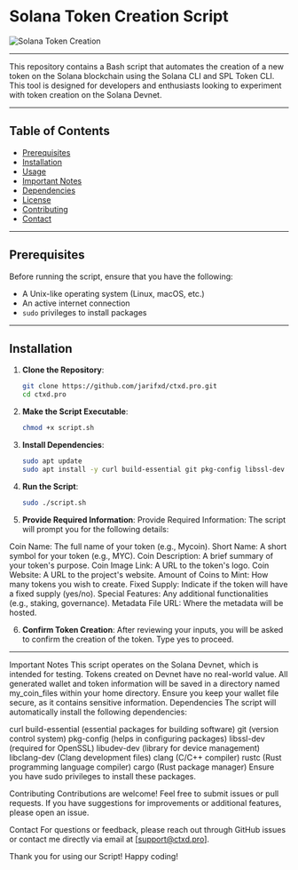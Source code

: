 # Solana Token Creation Script

![Solana Token Creation](https://via.placeholder.com/1200x300/000000/FFFFFF?text=Solana+Token+Creation+Script)

---

This repository contains a Bash script that automates the creation of a new token on the Solana blockchain using the Solana CLI and SPL Token CLI. This tool is designed for developers and enthusiasts looking to experiment with token creation on the Solana Devnet.

---

## Table of Contents

- [Prerequisites](#prerequisites)
- [Installation](#installation)
- [Usage](#usage)
- [Important Notes](#important-notes)
- [Dependencies](#dependencies)
- [License](#license)
- [Contributing](#contributing)
- [Contact](#contact)

---

## Prerequisites

Before running the script, ensure that you have the following:

- A Unix-like operating system (Linux, macOS, etc.)
- An active internet connection
- `sudo` privileges to install packages

---

## Installation

1. **Clone the Repository**:
   ```bash
   git clone https://github.com/jarifxd/ctxd.pro.git
   cd ctxd.pro

2. **Make the Script Executable**:
   ```bash
   chmod +x script.sh
   
3. **Install Dependencies**:
   ```bash
   sudo apt update
   sudo apt install -y curl build-essential git pkg-config libssl-dev libudev-dev libclang-dev clang rustc cargo

4. **Run the Script**:
   ```bash
   sudo ./script.sh
   
5. **Provide Required Information**:
   Provide Required Information: The script will prompt you for the following details:

Coin Name: The full name of your token (e.g., Mycoin).
Short Name: A short symbol for your token (e.g., MYC).
Coin Description: A brief summary of your token's purpose.
Coin Image Link: A URL to the token's logo.
Coin Website: A URL to the project's website.
Amount of Coins to Mint: How many tokens you wish to create.
Fixed Supply: Indicate if the token will have a fixed supply (yes/no).
Special Features: Any additional functionalities (e.g., staking, governance).
Metadata File URL: Where the metadata will be hosted.
   
6. **Confirm Token Creation**:
   After reviewing your inputs, you will be asked to confirm the creation of the token. Type yes to proceed.

--------------------------------------------------------------------------------------------------------------------------------------

Important Notes
This script operates on the Solana Devnet, which is intended for testing. Tokens created on Devnet have no real-world value.
All generated wallet and token information will be saved in a directory named my_coin_files within your home directory.
Ensure you keep your wallet file secure, as it contains sensitive information.
Dependencies
The script will automatically install the following dependencies:

curl
build-essential (essential packages for building software)
git (version control system)
pkg-config (helps in configuring packages)
libssl-dev (required for OpenSSL)
libudev-dev (library for device management)
libclang-dev (Clang development files)
clang (C/C++ compiler)
rustc (Rust programming language compiler)
cargo (Rust package manager)
Ensure you have sudo privileges to install these packages.

Contributing
Contributions are welcome! Feel free to submit issues or pull requests. If you have suggestions for improvements or additional features, please open an issue.

Contact
For questions or feedback, please reach out through GitHub issues or contact me directly via email at [support@ctxd.pro].

Thank you for using our Script! Happy coding!
